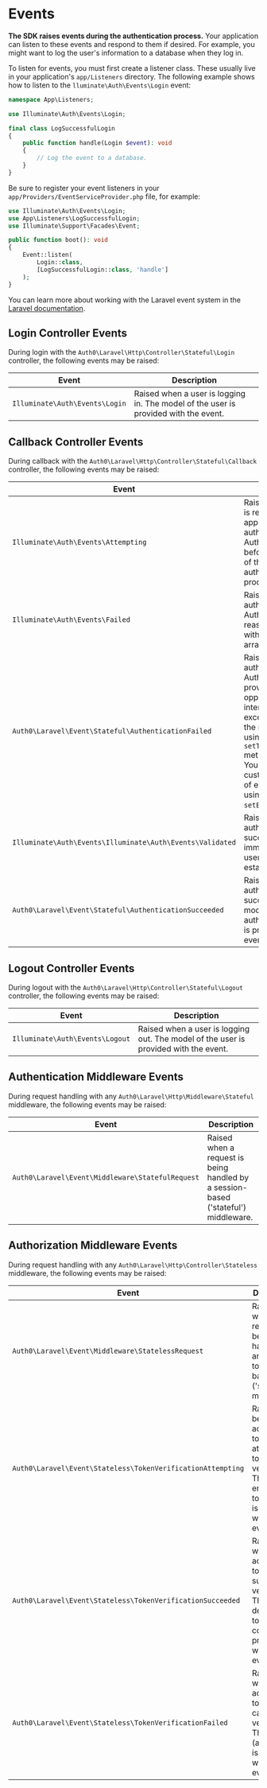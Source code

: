 # Events

**The SDK raises events during the authentication process.** Your application can listen to these events and respond to them if desired. For example, you might want to log the user's information to a database when they log in.

To listen for events, you must first create a listener class. These usually live in your application's `app/Listeners` directory. The following example shows how to listen to the `lluminate\Auth\Events\Login` event:

```php
namespace App\Listeners;

use Illuminate\Auth\Events\Login;

final class LogSuccessfulLogin
{
    public function handle(Login $event): void
    {
        // Log the event to a database.
    }
}
```

Be sure to register your event listeners in your `app/Providers/EventServiceProvider.php` file, for example:

```php
use Illuminate\Auth\Events\Login;
use App\Listeners\LogSuccessfulLogin;
use Illuminate\Support\Facades\Event;

public function boot(): void
{
    Event::listen(
        Login::class,
        [LogSuccessfulLogin::class, 'handle']
    );
}
```

You can learn more about working with the Laravel event system in the [Laravel documentation](https://laravel.com/docs/events).

## Login Controller Events

During login with the `Auth0\Laravel\Http\Controller\Stateful\Login` controller, the following events may be raised:

| Event                          | Description                                                                         |
| ------------------------------ | ----------------------------------------------------------------------------------- |
| `Illuminate\Auth\Events\Login` | Raised when a user is logging in. The model of the user is provided with the event. |

## Callback Controller Events

During callback with the `Auth0\Laravel\Http\Controller\Stateful\Callback` controller, the following events may be raised:

| Event                                                     | Description                                                                                                                                                                                                                                                             |
| --------------------------------------------------------- | ----------------------------------------------------------------------------------------------------------------------------------------------------------------------------------------------------------------------------------------------------------------------- |
| `Illuminate\Auth\Events\Attempting`                       | Raised when a user is returned to the application after authenticating with Auth0. This is raised before verification of the authentication process begins.                                                                                                             |
| `Illuminate\Auth\Events\Failed`                           | Raised when authentication with Auth0 failed. The reason is provided with the event as an array.                                                                                                                                                                        |
| `Auth0\Laravel\Event\Stateful\AuthenticationFailed`       | Raised when authentication with Auth0 failed. This provides an opportunity to intercept the exception thrown by the middleware, by using the event's `setThrowException()` method to `false`. You can also customize the type of exception thrown using `setException()`. |
| `Illuminate\Auth\Events\Illuminate\Auth\Events\Validated` | Raised when authentication was successful, but immediately the user's session is established.                                                                                                                                                                           |
| `Auth0\Laravel\Event\Stateful\AuthenticationSucceeded`    | Raised when authentication was successful. The model of the authenticated user is provided with the event.                                                                                                                                                              |

## Logout Controller Events

During logout with the `Auth0\Laravel\Http\Controller\Stateful\Logout` controller, the following events may be raised:

| Event                           | Description                                                                          |
| ------------------------------- | ------------------------------------------------------------------------------------ |
| `Illuminate\Auth\Events\Logout` | Raised when a user is logging out. The model of the user is provided with the event. |

## Authentication Middleware Events

During request handling with any `Auth0\Laravel\Http\Middleware\Stateful` middleware, the following events may be raised:

| Event                                            | Description                                                                        |
| ------------------------------------------------ | ---------------------------------------------------------------------------------- |
| `Auth0\Laravel\Event\Middleware\StatefulRequest` | Raised when a request is being handled by a session-based ('stateful') middleware. |

## Authorization Middleware Events

During request handling with any `Auth0\Laravel\Http\Controller\Stateless` middleware, the following events may be raised:

| Event                                                       | Description                                                                                                     |
| ----------------------------------------------------------- | --------------------------------------------------------------------------------------------------------------- |
| `Auth0\Laravel\Event\Middleware\StatelessRequest`           | Raised when a request is being handled by an access token-based ('stateless') middleware.                       |
| `Auth0\Laravel\Event\Stateless\TokenVerificationAttempting` | Raised before an access token is attempted to be verified. The encoded token string is provided with the event. |
| `Auth0\Laravel\Event\Stateless\TokenVerificationSucceeded`  | Raised when an access token is successfully verified. The decoded token contents are provided with the event.   |
| `Auth0\Laravel\Event\Stateless\TokenVerificationFailed`     | Raised when an access token cannot be verified. The reason (as a string) is provided with the event.            |
